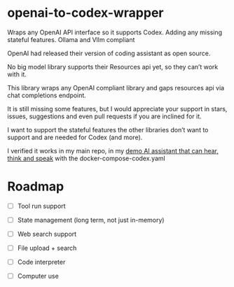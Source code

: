 # openai-to-codex-wrapper
Wraps any OpenAI API interface so it supports Codex. Adding any missing stateful features. Ollama and Vllm compliant 

OpenAI had released their version of coding assistant as open source.

No big model library supports their Resources api yet, so they can’t work with it.

This library wraps any OpenAI compliant library and gaps resources api via chat completions endpoint.

It is still missing some features, but I would appreciate your support in stars, issues, suggestions and even pull requests if you are inclined for it.

I want to support the stateful features the other libraries don’t want to support and are needed for Codex (and more).

I verified it works in my main repo, in my [demo AI assistant that can hear, think and speak](https://github.com/OriNachum/autonomous-intelligence/tree/main/baby-tau) with the docker-compose-codex.yaml

# Roadmap

- [ ] Tool run support
- [ ] State management (long term, not just in-memory)
- [ ] Web search support
- [ ] File upload + search 
- [ ] Code interpreter 
- [ ] Computer use

